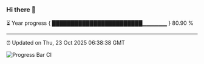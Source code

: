 ### Hi there 👋

⏳ Year progress { ████████████████████████▁▁▁▁▁▁ } 80.90 %

---

⏰ Updated on Thu, 23 Oct 2025 06:38:38 GMT

![Progress Bar CI](https://github.com/DhruviPatel157/GitHub-Actions-Demo/workflows/Progress%20Bar%20CI/badge.svg)
